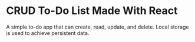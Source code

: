 # CRUD To-Do List Made With React

A simple to-do app that can create, read, update, and delete. 
Local storage is used to achieve persistent data.
